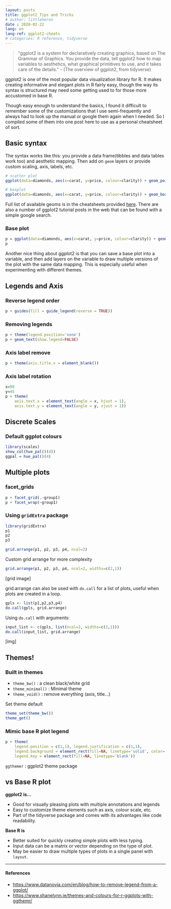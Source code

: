 ```yaml
---
layout: posts
title: ggplot2 Tips and Tricks
# author: littleheron
date : 2020-02-22
lang: en
lang-ref: ggplot2-cheats
# categories: R reference, tidyverse
---
```


> "ggplot2 is a system for declaratively creating graphics, based on The Grammar of Graphics. You provide the data, tell ggplot2 how to map variables to aesthetics, what graphical primitives to use, and it takes care of the details." - (The overview of ggplot2, from tidyverse)

ggplot2 is one of the most popular data visualization library for R. It makes creating informative and elegant plots in R fairly easy, though the way its syntax is structured may need some getting used to for those more accustomed in base R.

Though easy enough to understand the basics, I found it difficult to remember some of the customizations that I use semi-frequently and always had to look up the manual or google them again when I needed. So I compiled some of them into one post here to use as a personal cheatsheet of sort.

## Basic syntax

The syntax works like this: you provide a data frame(tibbles and data tables work too) and aesthetic mapping. Then add on `geom` layers or provide custom scaling, axis, labels, etc.

```r
# scatter plot
ggplot(data=diamonds, aes(x=carat, y=price, colour=clarity)) + geom_point()

# boxplot
ggplot(data=diamonds, aes(x=carat, y=price, colour=clarity)) + geom_boxplot()
```

Full list of available geoms is in the cheatsheets provided [here](https://ggplot2.tidyverse.org/). There are also a number of ggplot2 tutorial posts in the web that can be found with a simple google search. 

### Base plot

```r
p = ggplot(data=diamonds, aes(x=carat, y=price, colour=clarity)) + geom_point()
p
```

Another nice thing about ggplot2 is that you can save a base plot into a variable, and then add layers on the variable to draw multiple versions of the plot with the same data mapping. This is especially useful when experimenting with different themes.


## Legends and Axis

### Reverse legend order

```r
p + guides(fill = guide_legend(reverse = TRUE))
```

### Removing legends

```r
p + theme(legend.position='none')
p + geom_text(show.legend=FALSE)
```

### Axis label remove

```r
p + theme(axis.title.x = element_blank())
```

### Axis label rotation

```r
x=90
y=45
p + theme(
  	axis.text.x = element_text(angle = x, hjust = 1),
	axis.text.y = element_text(angle = y, vjust = 1))

```


## Discrete Scales

### Default ggplot colours

```r
library(scales)
show_col(hue_pal()(4))
ggpal = hue_pal()(4)
```

## Multiple plots

### facet_grids

```r
p + facet_grid(.~group1)
p + facet_wrap(~group1)
```

### Using `gridExtra` package

```r
library(gridExtra)
p1
p2
p3

grid.arrange(p1, p2, p3, p4, ncol=2)
```

Custom grid arrange for more complexity

```r
grid.arrange(p1, p2, p3, p4, ncol=2, widths=c(2,1))
```

[grid image]

grid.arrange can also be used with `do.call` for a list of plots, useful when plots are created in a loop.

```r
gpls <- list(p1,p2,p3,p4)
do.call(gpls, grid.arrange)
```

Using `do.call` with arguments:

```r
input_list <- c(gpls, list(ncol=2, widths=c(2,1)))
do.call(input_list, grid.arrange)
```

[img]


## Themes!

### Built in themes

- `theme_bw()` : a clean black/white grid
- `theme_minimal()` : Minimal theme
- `theme_void()` : remove everything (axis, title...)

Set theme default

```r
theme_set(theme_bw())
theme_get()
```

### Mimic base R plot legend

```r
p + theme(
	legend.position = c(1,1), legend.justification = c(1,1),
	legend.background = element_rect(fill=NA, linetype='solid', color='grey45'),
	legend.key = element_rect(fill=NA, linetype='blank'))

```

`ggthemer` : ggplot2 theme package 


## vs Base R plot

**ggplot2 is...**

* Good for visually pleasing plots with multiple annotations and legends
* Easy to customize theme elements such as axis, colour scale, etc.
* Part of the tidyverse package and comes with its advantages like code readability.

**Base R is**

* Better suited for quickly creating simple plots with less typing.
* Input data can be a matrix or vector depending on the type of plot.
* May be easier to draw multiple types of plots in a single panel with `layout`.


---

#### References

* https://www.datanovia.com/en/blog/how-to-remove-legend-from-a-ggplot/
* https://www.shanelynn.ie/themes-and-colours-for-r-ggplots-with-ggthemr/


